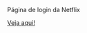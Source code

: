 Página de login da Netflix

<a href="https://alessandragrazielle.github.io/netflix-login-page/">Veja aqui!</a>
